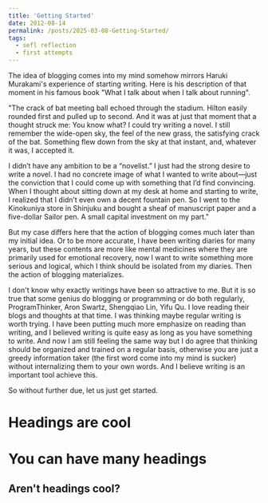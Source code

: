 ```yaml
---
title: 'Getting Started'
date: 2012-08-14
permalink: /posts/2025-03-08-Getting-Started/
tags:
  - sefl reflection
  - first attempts
---
```


The idea of blogging comes into my mind somehow mirrors Haruki Murakami's experience of starting writing. Here is his description of that moment in his famous book "What I talk about when I talk about running".

"The crack of bat meeting ball echoed through the stadium. Hilton easily rounded first and pulled up to second. And it was at just that moment that a thought struck me: You know what? I could try writing a novel. I still remember the wide-open sky, the feel of the new grass, the satisfying crack of the bat. Something flew down from the sky at that instant, and, whatever it was, I accepted it.

I didn’t have any ambition to be a “novelist.” I just had the strong desire to write a novel. I had no concrete image of what I wanted to write about—just the conviction that I could come up with something that I’d find convincing. When I thought about sitting down at my desk at home and starting to write, I realized that I didn’t even own a decent fountain pen. So I went to the Kinokuniya store in Shinjuku and bought a sheaf of manuscript paper and a five-dollar Sailor pen. A small capital investment on my part."

But my case differs here that the action of blogging comes much later than my initial idea. Or to be more accurate, I have been writing diaries for many years, but these contents are more like mental medicines where they are primarily used for emotional recovery, now I want to write something more serious and logical, which I think should be isolated from my diaries. Then the action of blogging materializes.

I don't know why exactly writings have been so attractive to me. But it is so true that some genius do blogging or programming or do both regularly, ProgramThinker, Aron Swartz, Shengqiao Lin, Yifu Qu. I love reading their blogs and thoughts at that time. I was thinking maybe regular writing is worth trying. I have been putting much more emphasize on reading than writing, and I believed writing is quite easy as long as you have something to write. And now I am still feeling the same way but I do agree that thinking should be organized and trained on a regular basis, otherwise you are just a greedy information taker (the first word come into my mind is sucker) without internalizing them to your own words. And I believe writing is an important tool achieve this.

So without further due, let us just get started.

Headings are cool
======

You can have many headings
======

Aren't headings cool?
------
